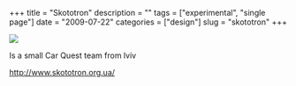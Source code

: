 +++
title = "Skototron"
description = ""
tags = ["experimental", "single page"]
date = "2009-07-22"
categories = ["design"]
slug = "skototron"
+++


 

  <div id="screens-thumbs" class="clearfix">
    <div class="txt-center" id="design-submission"><a href="http://www.skototron.org.ua/"><img id='bluga-thumbnail-1838' class='bluga-thumbnail large' src='http://media.konigi.com/bluga/
wt4a67292f27153_0.jpg'/></a></div>  
  </div>   
<p>Is a small Car Quest team from lviv</p>
<p><a href="http://www.skototron.org.ua/">http://www.skototron.org.ua/</a></p>




